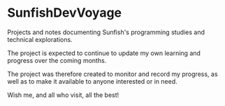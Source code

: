 # SunfishDevVoyage
Projects and notes documenting Sunfish's programming studies and technical explorations.

The project is expected to continue to update my own learning and progress over the coming months.

The project was therefore created to monitor and record my progress, as well as to make it available to anyone interested or in need.

Wish me, and all who visit, all the best!
